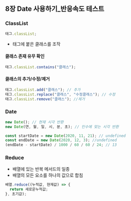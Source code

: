 ## 8장 Date 사용하기\_반응속도 테스트

### ClassList

```js
태그.classList;
```

- 태그에 붙은 클래스를 조작

#### 클래스 존재 유무 확인

```js
태그.classList.contains("클래스");
```

#### 클래스의 추가/수정/제거

```js
태그.classList.add("클래스"); // 추가
태그.classList.replace("클래스", "수정클래스"); // 수정
태그.classList.remove("클래스"); //제거
```

### Date

```js
new Date(); // 현재 시각 반환
new Date(연, 월, 일, 시, 분, 초); // 인수에 맞는 시각 반환
```

```js
const startDate = new Date(2020, 11, 21); // undefined
const endDate = new Date(2020, 12, 3); //undefined
(endDate - startDate) / 1000 / 60 / 60 / 24; // 13
```

### Reduce

- 배열에 있는 반복 메서드의 일종
- 배열의 모든 요소를 하나의 값으로 합침

```js
배열.reduce((누적값, 현재값) => {
  return 새로운누적값;
}, 초기값);
```
